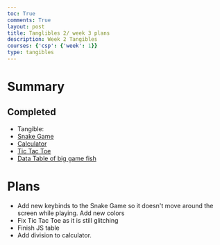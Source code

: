 ```yaml
---
toc: True
comments: True
layout: post
title: Tanglibles 2/ week 3 plans
description: Week 2 Tangibles
courses: {'csp': {'week': 1}}
type: tangibles
---
```


# Summary


## Completed
- Tangible:
- [Snake Game](https://ak146.github.io/FunnyBlog2.0//c4.9/2023/08/21/snake-game.html)
- [Calculator](https://ak146.github.io/FunnyBlog2.0//techtalk/home_style)
- [Tic Tac Toe](https://ak146.github.io/FunnyBlog2.0//2023/09/07/tic-tac-toe.html)
- [Data Table of big game fish](https://ak146.github.io/FunnyBlog2.0//2023/09/08/table_IPYNB_2_.html)

# Plans
- Add new keybinds to the Snake Game so it doesn't move around the screen while playing. Add new colors
- Fix Tic Tac Toe as it is still glitching 
- Finish JS table
- Add division to calculator.


